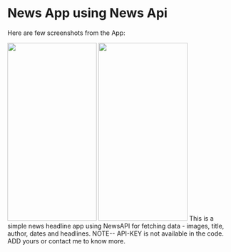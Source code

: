 # News App using News Api

Here are few screenshots from the App:

<img src="https://user-images.githubusercontent.com/100947528/207813438-931dd9fd-a109-49e0-b8a6-5fe11ad3399e.png" width="200" height="400">                   <img src="https://user-images.githubusercontent.com/100947528/207813437-7d3431c3-4619-41c2-b834-2ed98c8d9c9e.png" width="200" height="400">
This is a simple news headline app using NewsAPI for fetching data - images, title, author, dates and headlines.
NOTE-- API-KEY is not available in the code. ADD yours or contact me to know more.
